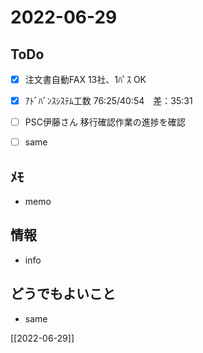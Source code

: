 # 2022-06-29

## ToDo
- [x] 注文書自動FAX 13社、1ﾊﾟｽ OK
- [x] ｱﾄﾞﾊﾞﾝｽｼｽﾃﾑ工数 76:25/40:54　差：35:31
- [ ] PSC伊藤さん 移行確認作業の進捗を確認
- [ ] same


## ﾒﾓ
- memo


## 情報
- info


## どうでもよいこと
- same


[[2022-06-29]]


